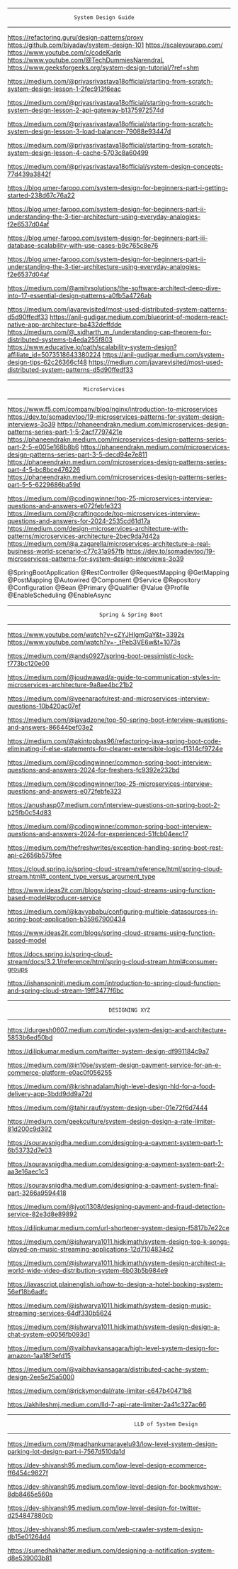 **************************************************************************************************************
                         System Design Guide 
**************************************************************************************************************
   
   https://refactoring.guru/design-patterns/proxy
   https://github.com/biyadav/system-design-101
   https://scaleyourapp.com/
   https://www.youtube.com/c/codeKarle
   https://www.youtube.com/@TechDummiesNarendraL
   https://www.geeksforgeeks.org/system-design-tutorial/?ref=shm


   https://medium.com/@priyasrivastava18official/starting-from-scratch-system-design-lesson-1-2fec913f6eac
   
   https://medium.com/@priyasrivastava18official/starting-from-scratch-system-design-lesson-2-api-gateway-b1375972574d
   
   https://medium.com/@priyasrivastava18official/starting-from-scratch-system-design-lesson-3-load-balancer-79088e93447d
   
   https://medium.com/@priyasrivastava18official/starting-from-scratch-system-design-lesson-4-cache-5703c8a60499
   
   https://medium.com/@priyasrivastava18official/system-design-concepts-77d439a3842f


   https://blog.umer-farooq.com/system-design-for-beginners-part-i-getting-started-238d67c76a22
   
   https://blog.umer-farooq.com/system-design-for-beginners-part-ii-understanding-the-3-tier-architecture-using-everyday-analogies-f2e6537d04af
   
   https://blog.umer-farooq.com/system-design-for-beginners-part-iii-database-scalability-with-use-cases-b9c765c8e76
   
   https://blog.umer-farooq.com/system-design-for-beginners-part-ii-understanding-the-3-tier-architecture-using-everyday-analogies-f2e6537d04af

   https://medium.com/@amitvsolutions/the-software-architect-deep-dive-into-17-essential-design-patterns-a0fb5a4726ab
   
   https://medium.com/javarevisited/most-used-distributed-system-patterns-d5d90ffedf33
   https://anil-gudigar.medium.com/blueprint-of-modern-react-native-app-architecture-ba432deffdde
   https://medium.com/@_sidharth_m_/understanding-cap-theorem-for-distributed-systems-b4eda255f803
   https://www.educative.io/path/scalability-system-design?affiliate_id=5073518643380224
   https://anil-gudigar.medium.com/system-design-tips-62c26366cf48
   https://medium.com/javarevisited/most-used-distributed-system-patterns-d5d90ffedf33




**************************************************************************************************************
                            MicroServices
**************************************************************************************************************

   https://www.f5.com/company/blog/nginx/introduction-to-microservices
   https://dev.to/somadevtoo/19-microservices-patterns-for-system-design-interviews-3o39
   https://phaneendrakn.medium.com/microservices-design-patterns-series-part-1-5-2acf7797421e
   https://phaneendrakn.medium.com/microservices-design-patterns-series-part-2-5-e005e168b8b6
   https://phaneendrakn.medium.com/microservices-design-patterns-series-part-3-5-decd94e7e811
   https://phaneendrakn.medium.com/microservices-design-patterns-series-part-4-5-bc8bce476226
   https://phaneendrakn.medium.com/microservices-design-patterns-series-part-5-5-6229686ba59d

   https://medium.com/@codingwinner/top-25-microservices-interview-questions-and-answers-e072febfe323
   https://medium.com/@craftingcode/top-microservices-interview-questions-and-answers-for-2024-2535cd61d17a
   https://medium.com/design-microservices-architecture-with-patterns/microservices-architecture-2bec9da7d42a
   https://medium.com/@a.zagarella/microservices-architecture-a-real-business-world-scenario-c77c31a957fb
   https://dev.to/somadevtoo/19-microservices-patterns-for-system-design-interviews-3o39

@SpringBootApplication
 @RestController
 @RequestMapping
 @GetMapping
 @PostMapping
 @Autowired
 @Component
 @Service
 @Repository
 @Configuration
 @Bean
 @Primary
 @Qualifier
 @Value
 @Profile
 @EnableScheduling
 @EnableAsync



************************************************************************************************************************************

                                 Spring & Spring Boot 
************************************************************************************************************************************

   https://www.youtube.com/watch?v=cZYJHIgmGaY&t=3392s
   https://www.youtube.com/watch?v=-_tPeb3VE6w&t=1073s

   https://medium.com/@ands0927/spring-boot-pessimistic-lock-f773bc120e00


   https://medium.com/@joudwawad/a-guide-to-communication-styles-in-microservices-architecture-9a8ae4bc21b2
   
   https://medium.com/@veenaraofr/rest-and-microservices-interview-questions-10b420ac07ef
   
   https://medium.com/@javadzone/top-50-spring-boot-interview-questions-and-answers-86644bef03e2
   
   https://medium.com/@akintopbas96/refactoring-java-spring-boot-code-eliminating-if-else-statements-for-cleaner-extensible-logic-f1314cf9724e
   
   https://medium.com/@codingwinner/common-spring-boot-interview-questions-and-answers-2024-for-freshers-fc9392e232bd
   
   https://medium.com/@codingwinner/top-25-microservices-interview-questions-and-answers-e072febfe323
   
   https://anushasp07.medium.com/interview-questions-on-spring-boot-2-b25fb0c54d83
   
   https://medium.com/@codingwinner/common-spring-boot-interview-questions-and-answers-2024-for-experienced-51fcb04eec17
   
   https://medium.com/thefreshwrites/exception-handling-spring-boot-rest-api-c2656b575fee
   
   https://cloud.spring.io/spring-cloud-stream/reference/html/spring-cloud-stream.html#_content_type_versus_argument_type
   
   https://www.ideas2it.com/blogs/spring-cloud-streams-using-function-based-model#producer-service
   
   https://medium.com/@kavyababu/configuring-multiple-datasources-in-spring-boot-application-b35967900434
   
   https://www.ideas2it.com/blogs/spring-cloud-streams-using-function-based-model
   
   https://docs.spring.io/spring-cloud-stream/docs/3.2.1/reference/html/spring-cloud-stream.html#consumer-groups
   
   https://ishansoninitj.medium.com/introduction-to-spring-cloud-function-and-spring-cloud-stream-19ff3477f6bc


*********************************************************************************************************************
                                    DESIGNING XYZ
*********************************************************************************************************************
  https://durgesh0607.medium.com/tinder-system-design-and-architecture-5853b6ed50bd
  
  https://dilipkumar.medium.com/twitter-system-design-df991184c9a7
  
  https://medium.com/@in10se/system-design-payment-service-for-an-e-commerce-platform-e0ac0f056255
  
  https://medium.com/@krishnadalam/high-level-design-hld-for-a-food-delivery-app-3bdd9dd9a72d
  
  https://medium.com/@tahir.rauf/system-design-uber-01e72f6d7444
  
  https://medium.com/geekculture/system-design-design-a-rate-limiter-81d200c9d392
  
  https://souravsnigdha.medium.com/designing-a-payment-system-part-1-6b53732d7e03
  
  https://souravsnigdha.medium.com/designing-a-payment-system-part-2-aa3e16aec1c3
  
  https://souravsnigdha.medium.com/designing-a-payment-system-final-part-3266a9594418
  
  https://medium.com/@jyoti1308/designing-payment-and-fraud-detection-service-82e3d8e89892
  
  https://dilipkumar.medium.com/url-shortener-system-design-f5817b7e22ce
  
  https://medium.com/@ishwarya1011.hidkimath/system-design-top-k-songs-played-on-music-streaming-applications-12d7104834d2
  
  https://medium.com/@ishwarya1011.hidkimath/system-design-architect-a-world-wide-video-distribution-system-6b03b5b984e9
  
  https://javascript.plainenglish.io/how-to-design-a-hotel-booking-system-56ef18b6adfc
  
  https://medium.com/@ishwarya1011.hidkimath/system-design-music-streaming-services-64df330b5624
  
  https://medium.com/@ishwarya1011.hidkimath/system-design-design-a-chat-system-e0056fb093d1
  
  https://medium.com/@vaibhavkansagara/high-level-system-design-for-amazon-1aa18f3efd15
  
  https://medium.com/@vaibhavkansagara/distributed-cache-system-design-2ee5e25a5000
  
  https://medium.com/@rickymondal/rate-limiter-c647b40471b8
  
  https://akhileshmj.medium.com/lld-7-api-rate-limiter-2a41c327ac66















************************************************************************************************************************
                                            LLD of System Design 
*************************************************************************************************************************

  https://medium.com/@madhankumaravelu93/low-level-system-design-parking-lot-design-part-i-7567d510da1d

  https://dev-shivansh95.medium.com/low-level-design-ecommerce-ff6454c9827f
  
  https://dev-shivansh95.medium.com/low-level-design-for-bookmyshow-8db8465e560a
  
  https://dev-shivansh95.medium.com/low-level-design-for-twitter-d254847880cb

  https://dev-shivansh95.medium.com/web-crawler-system-design-db15e01264d4
  
  https://sumedhakhatter.medium.com/designing-a-notification-system-d8e539003b81

